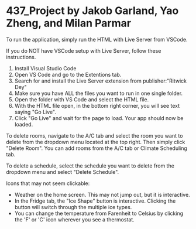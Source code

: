 # 437_Project by Jakob Garland, Yao Zheng, and Milan Parmar

To run the application, simply run the HTML with Live Server from VSCode.

If you do NOT have VSCode setup with Live Server, follow these instructions.
  1. Install Visual Studio Code
  2. Open VS Code and go to the Extentions tab.
  3. Search for and install the Live Server extension from publisher:"Ritwick Dey"
  4. Make sure you have ALL the files you want to run in one single folder.
  5. Open the folder with VS Code and select the HTML file.
  6. With the HTML file open, in the bottom right corner, you will see text saying "Go Live".
  7. Click "Go Live" and wait for the page to load. Your app should now be loaded.

To delete rooms, navigate to the A/C tab and select the room you want to delete from the dropdown menu located at the top right. Then simply click "Delete Room".
You can add rooms from the A/C tab or Climate Scheduling tab.

To delete a schedule, select the schedule you want to delete from the dropdown menu and select "Delete Schedule".

Icons that may not seem clickable:
- Weather on the home screen. This may not jump out, but it is interactive.
- In the Fridge tab, the "Ice Shape" button is interactive. Clicking the button will switch through the multiple ice types.
- You can change the temperature from Farenheit to Celsius by clicking the 'F' or 'C' icon wherever you see a thermostat.
